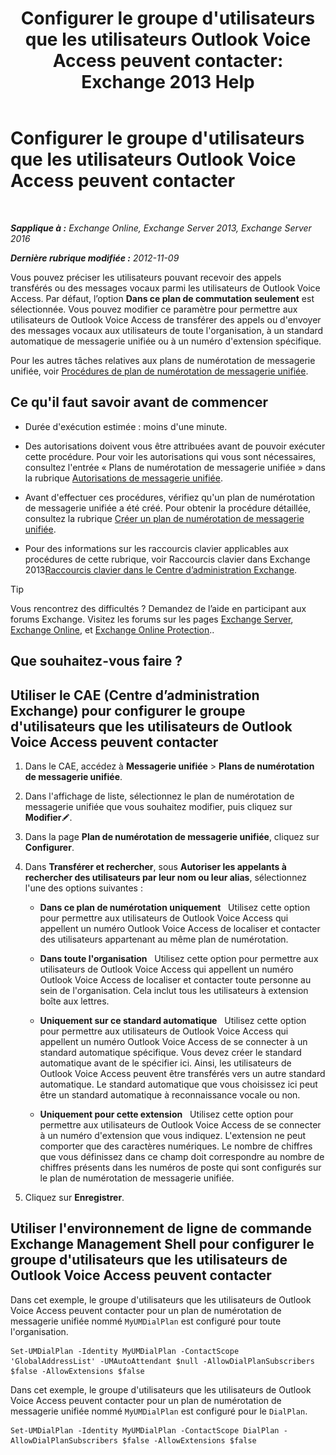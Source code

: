 ﻿---
title: "Configurer le groupe d'utilisateurs que les utilisateurs Outlook Voice Access peuvent contacter: Exchange 2013 Help"
TOCTitle: Configurer le groupe d'utilisateurs que les utilisateurs Outlook Voice Access peuvent contacter
ms:assetid: a8dc0f9e-dc86-4128-af63-d4e550aed5bb
ms:mtpsurl: https://technet.microsoft.com/fr-fr/library/Ee423551(v=EXCHG.150)
ms:contentKeyID: 50478843
ms.date: 05/23/2018
mtps_version: v=EXCHG.150
ms.translationtype: MT
---

# Configurer le groupe d'utilisateurs que les utilisateurs Outlook Voice Access peuvent contacter

 

_**Sapplique à :** Exchange Online, Exchange Server 2013, Exchange Server 2016_

_**Dernière rubrique modifiée :** 2012-11-09_

Vous pouvez préciser les utilisateurs pouvant recevoir des appels transférés ou des messages vocaux parmi les utilisateurs de Outlook Voice Access. Par défaut, l’option **Dans ce plan de commutation seulement** est sélectionnée. Vous pouvez modifier ce paramètre pour permettre aux utilisateurs de Outlook Voice Access de transférer des appels ou d'envoyer des messages vocaux aux utilisateurs de toute l'organisation, à un standard automatique de messagerie unifiée ou à un numéro d'extension spécifique.

Pour les autres tâches relatives aux plans de numérotation de messagerie unifiée, voir [Procédures de plan de numérotation de messagerie unifiée](um-dial-plan-procedures-exchange-2013-help.md).

## Ce qu'il faut savoir avant de commencer

  - Durée d'exécution estimée : moins d'une minute.

  - Des autorisations doivent vous être attribuées avant de pouvoir exécuter cette procédure. Pour voir les autorisations qui vous sont nécessaires, consultez l'entrée « Plans de numérotation de messagerie unifiée » dans la rubrique [Autorisations de messagerie unifiée](unified-messaging-permissions-exchange-2013-help.md).

  - Avant d'effectuer ces procédures, vérifiez qu'un plan de numérotation de messagerie unifiée a été créé. Pour obtenir la procédure détaillée, consultez la rubrique [Créer un plan de numérotation de messagerie unifiée](create-a-um-dial-plan-exchange-2013-help.md).

  - Pour des informations sur les raccourcis clavier applicables aux procédures de cette rubrique, voir Raccourcis clavier dans Exchange 2013[Raccourcis clavier dans le Centre d’administration Exchange](keyboard-shortcuts-in-the-exchange-admin-center-exchange-online-protection-help.md).

> [!TIP]
> Vous rencontrez des difficultés ? Demandez de l’aide en participant aux forums Exchange. Visitez les forums sur les pages <a href="https://go.microsoft.com/fwlink/p/?linkid=60612">Exchange Server</a>, <a href="https://go.microsoft.com/fwlink/p/?linkid=267542">Exchange Online</a>, et <a href="https://go.microsoft.com/fwlink/p/?linkid=285351">Exchange Online Protection</a>..


## Que souhaitez-vous faire ?

## Utiliser le CAE (Centre d’administration Exchange) pour configurer le groupe d'utilisateurs que les utilisateurs de Outlook Voice Access peuvent contacter

1.  Dans le CAE, accédez à **Messagerie unifiée** \> **Plans de numérotation de messagerie unifiée**.

2.  Dans l'affichage de liste, sélectionnez le plan de numérotation de messagerie unifiée que vous souhaitez modifier, puis cliquez sur **Modifier**![Icône Modifier](images/Bb124582.6f53ccb2-1f13-4c02-bea0-30690e6ea71d(EXCHG.150).gif "Icône Modifier").

3.  Dans la page **Plan de numérotation de messagerie unifiée**, cliquez sur **Configurer**.

4.  Dans **Transférer et rechercher**, sous **Autoriser les appelants à rechercher des utilisateurs par leur nom ou leur alias**, sélectionnez l'une des options suivantes :
    
      - **Dans ce plan de numérotation uniquement**   Utilisez cette option pour permettre aux utilisateurs de Outlook Voice Access qui appellent un numéro Outlook Voice Access de localiser et contacter des utilisateurs appartenant au même plan de numérotation.
    
      - **Dans toute l'organisation**   Utilisez cette option pour permettre aux utilisateurs de Outlook Voice Access qui appellent un numéro Outlook Voice Access de localiser et contacter toute personne au sein de l'organisation. Cela inclut tous les utilisateurs à extension boîte aux lettres.
    
      - **Uniquement sur ce standard automatique**   Utilisez cette option pour permettre aux utilisateurs de Outlook Voice Access qui appellent un numéro Outlook Voice Access de se connecter à un standard automatique spécifique. Vous devez créer le standard automatique avant de le spécifier ici. Ainsi, les utilisateurs de Outlook Voice Access peuvent être transférés vers un autre standard automatique. Le standard automatique que vous choisissez ici peut être un standard automatique à reconnaissance vocale ou non.
    
      - **Uniquement pour cette extension**   Utilisez cette option pour permettre aux utilisateurs de Outlook Voice Access de se connecter à un numéro d'extension que vous indiquez. L'extension ne peut comporter que des caractères numériques. Le nombre de chiffres que vous définissez dans ce champ doit correspondre au nombre de chiffres présents dans les numéros de poste qui sont configurés sur le plan de numérotation de messagerie unifiée.

5.  Cliquez sur **Enregistrer**.

## Utiliser l'environnement de ligne de commande Exchange Management Shell pour configurer le groupe d'utilisateurs que les utilisateurs de Outlook Voice Access peuvent contacter

Dans cet exemple, le groupe d'utilisateurs que les utilisateurs de Outlook Voice Access peuvent contacter pour un plan de numérotation de messagerie unifiée nommé `MyUMDialPlan` est configuré pour toute l'organisation.

    Set-UMDialPlan -Identity MyUMDialPlan -ContactScope 'GlobalAddressList' -UMAutoAttendant $null -AllowDialPlanSubscribers $false -AllowExtensions $false

Dans cet exemple, le groupe d'utilisateurs que les utilisateurs de Outlook Voice Access peuvent contacter pour un plan de numérotation de messagerie unifiée nommé `MyUMDialPlan` est configuré pour le `DialPlan`.

    Set-UMDialPlan -Identity MyUMDialPlan -ContactScope DialPlan -AllowDialPlanSubscribers $false -AllowExtensions $false

